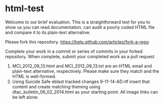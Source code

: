 html-test
=========

Welcome to our brief evaluation. This is a straightforward test for you to show us you can read documentation, can audit a poorly coded HTML file and compare it to its plain-text alternative. 

Please fork this repository. 
https://help.github.com/articles/fork-a-repo

Complete your work in a commit or series of commits in your forked repository. When complete, submit your completed work as a pull request 

1. MCI_2012_09_13.html and MCI_2012_09_13.txt are an HTML email and plain-text alternative, respectively. Please make sure they match and the HTML is well-formed.
2. Using Suicide Safe eblast tracked changes 9-11-14-AD.rtf insert that content and create matching theming using dtac_bulletin_06_02_2014.html as your starting point. All image links can be left alone. 


